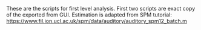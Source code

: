 These are the scripts for first level analysis.
First two scripts are exact copy of the exported from GUI.
Estimation is adapted from SPM tutorial: https://www.fil.ion.ucl.ac.uk/spm/data/auditory/auditory_spm12_batch.m